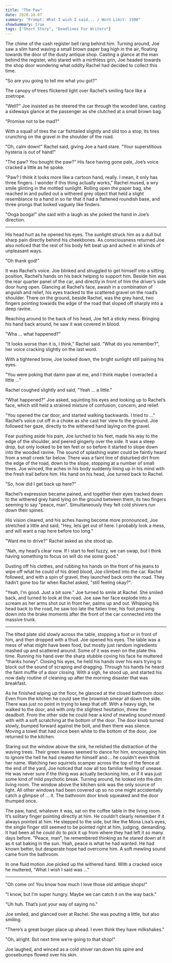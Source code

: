 ```yaml
---
title: "The Paw"
date: 2020-10-07
summary: "Prompt: What I wish I said... / Word Limit: 1500"
showSummary: true
tags: ["Short Story", "Deadlines For Writers"]
---
```


The chime of the cash register bell rang behind him. Turning around, Joe saw a slim hand waving a small brown paper bag high in the air, floating towards the door of the dusty antique shop. Casting a glance at the man behind the register, who stared with a mirthless grin, Joe headed towards the shop door wondering what oddity Rachel had decided to collect this time. 

"So are you going to tell me what you got?"

The canopy of trees flickered light over Rachel’s smiling face like a zoetrope.

"Well?" Joe insisted as he steered the car through the wooded lane, casting a sideways glance at the passenger as she clutched at a small brown bag. 

"Promise not to be mad?" 

With a squall of tires the car fishtailed slightly and slid too a stop, its tires crunching on the gravel in the shoulder of the road. 

"Oh, calm down!" Rachel said, giving Joe a hard stare. "Your superstitious hysteria is out of hand!"

"The paw? You bought the paw?" His face having gone pale, Joe’s voice cracked a little as he spoke. 

"Paw? I think it looks more like a cartoon hand, really. I mean, it only has three fingers. I wonder if this thing actually works," Rachel mused, a wry smile glinting in the mottled sunlight. Rolling open the paper bag, she reached in and pulled out a withered grey object that held a slight resemblance to a hand in so far that it had a flattened roundish base, and three prongs that looked vaguely like finders. 

"Ooga booga!" she said with a laugh as she poked the hand in Joe’s direction. 

---

His head hurt as he opened his eyes. The sunlight struck him as a dull but sharp pain directly behind his cheekbones. As consciousness returned Joe also noticed that the rest of his body felt beat up and ached in all kinds of unpleasant ways. 

"Oh thank god!"

It was Rachel’s voice. Joe blinked and struggled to get himself into a sitting position, Rachel’s hands on his back helping to support him. Beside him was the rear quarter panel of the car, and directly in front of him the driver’s side door hung open. Glancing at Rachel’s face, awash in a combination of anguish and relief, his eyes tracked to the scattered gravel on the road’s shoulder. There on the ground, beside Rachel, was the grey hand, two fingers pointing towards the edge of the road that sloped off sharply into a deep ravine. 

Reaching around to the back of his head, Joe felt a sticky mess. Bringing his hand back around, he saw it was covered in blood. 

"Wha … what happened?"

"It looks worse than it is, I think," Rachel said. "What do you remember?", her voice cracking slightly on the last word.

With a tightened brow, Joe looked down, the bright sunlight still paining his eyes. 

"You were poking that damn paw at me, and I think maybe I overacted a little …"

Rachel coughed slightly and said, "Yeah … a little."

"What happened?" Joe asked, squinting his eyes and looking up to Rachel’s face, which still held a strained mixture of confusion, concern, and relief.

"You opened the car door, and started walking backwards. I tried to …" Rachel’s voice cut off in a choke as she cast her view to the ground. Joe followed her gaze, directly to the withered hand laying on the gravel. 

Fear pushing aside his pain, Joe lurched to his feet, made his way to the edge of the shoulder, and peered gingerly over the side. It was a steep drop, but only looked to be ten feet or so before it started to slope down into the wooded ravine. The sound of splashing water could be faintly heard from a small creek far below. There was a faint line of disturbed dirt from the edge of the road, down to the slope, stopping at a number of small trees. Joe winced, the aches in his body suddenly lining up in his mind with the fresh trail before him. His hand on his head, Joe turned back to Rachel.

"So, how did I get back up here?"

Rachel’s expression became pained, and together their eyes tracked down to the withered grey hand lying on the ground between them, its two fingers seeming to say "peace, man". Simultaneously they felt cold shivers run down their spines. 

His vision cleared, and his aches having become more pronounced, Joe stretched a little and said, "Hey, lets get out of here. I probably look a mess, and will want a nap here before too long."

"Want me to drive?" Rachel asked as she stood up.

"Nah, my head’s clear now. If I start to feel fuzzy, we can swap, but I think having something to focus on will do me some good."

Dusting off his clothes, and rubbing his hands on the front of his jeans to wipe off what he could of his dried blood, Joe climbed into the car. Rachel followed, and with a spin of gravel, they launched back onto the road. They hadn’t gone too far when Rachel asked, "still feeling okay?".

"Yeah, I’m good. Just a bit sore." Joe turned to smile at Rachel. She smiled back, and turned to look at the road. Joe saw her face explode into a scream as her arms shot out in front her, palms up and out. Whipping his head back to the road, he saw too late the fallen tree, his foot pressing down into the brake moments after the front of the car connected into the massive trunk. 

---

The tilted plate slid slowly across the table, stopping a foot or in front of him, and then dropped with a thud. Joe opened his eyes. The table was a mess of what might have been food, but mostly just random ingredients mashed up and scattered around. Some of it was even on the plate this time. Running his hand over the sharp stubble coving his face he muttered "thanks honey". Closing his eyes, he held his hands over his ears trying to block out the sound of scraping and dragging. Through his hands he heard the faint muffle of a door closing. With a sigh, he stood up, and started his now daily routine of cleaning up after the morning disaster that was breakfast.

As he finished wiping up the floor, he glanced at the closed bathroom door. Even from the kitchen he could see the brownish smear all down the side. There was just no point in trying to keep that off. With a heavy sigh, he walked to the door, and with only the slightest hesitation, threw the deadbolt. From the other side he could hear a kind of mewling sound mixed with with a soft scratching at the bottom of the door. The door knob turned slowly, bumped forward against the bolt, and then there was silence. Moving a towel that had once been white to the bottom of the door, Joe returned to the kitchen. 

Staring out the window above the sink, he relished the distraction of the waving trees. Their green leaves seemed to dance for him, encouraging him to ignore the hell he had created for himself and … he couldn’t even think her name. Watching two squirrels scamper across the top of the fence at the end of the yard, Joe noticed that now all too familiar feeling of unease. He was never sure if the thing was actually beckoning him, or if it was just some kind of mild psychotic break. Turning around, he looked into the dim living room. The window above the kitchen sink was the only source of light. All other windows had been covered up so no one might accidentally catch a glimpse of … it. The bathroom door knob squeaked and the door thumped once. 

The paw, hand, whatever it was, sat on the coffee table in the living room. It’s solitary finger pointing directly at him. He couldn’t clearly remember if it always pointed at him. He stepped to the side, but like the Mona Lisa’s eyes, the single finger still seemed to be pointed right at him, judging, demanding. It had been all he could do to pick it up from where they had left it so many days before. "Peace, man", he remembered thinking as he stared down at it as it sat baking in the sun. Yeah, peace is what he had wanted. He had known better, but desperate hope had overcome him. A soft mewling sound came from the bathroom. 

In one fluid motion Joe picked up the withered hand. With a cracked voice he muttered, "What I wish I said was …"

---

"Oh come on! You know how much I love those old antique shops!"

"I know, but I’m super hungry. Maybe we can catch it on the way back."

"Uh huh. That’s just your way of saying no." 

Joe smiled, and glanced over at Rachel. She was pouting a little, but also smiling. 

"There’s a great burger place up ahead. I even think they have milkshakes."

"Oh, alright. But next time we’re going to that shop!"

Joe laughed, and winced as a cold shiver ran down his spine and goosebumps flowed over his skin. 


